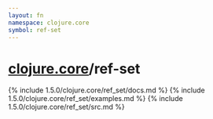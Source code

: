 ```yaml
---
layout: fn
namespace: clojure.core
symbol: ref-set
---
```


# [clojure.core](../)/ref-set

{% include 1.5.0/clojure.core/ref_set/docs.md %}
{% include 1.5.0/clojure.core/ref_set/examples.md %}
{% include 1.5.0/clojure.core/ref_set/src.md %}

